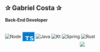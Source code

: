 ## ✰ Gabriel Costa ✰

<strong>Back-End Developer</strong>
<div style="display: inline_block"><br>
  <img align="center" alt="Node" height="30" width="40" src="https://cdn.jsdelivr.net/gh/devicons/devicon/icons/nodejs/nodejs-original.svg">
  <img align="center" alt="Type" height="30" width="40" src="https://raw.githubusercontent.com/devicons/devicon/master/icons/typescript/typescript-plain.svg">
  <img align="center" alt="Java" height="30" width="40" src="https://cdn.jsdelivr.net/gh/devicons/devicon/icons/java/java-original.svg">
  <img align="center" alt="Kt" height="30" width="40" src="https://cdn.jsdelivr.net/gh/devicons/devicon/icons/kotlin/kotlin-plain.svg">
    <img align="center" alt="Spring" height="30" width="40" src="https://cdn.jsdelivr.net/gh/devicons/devicon/icons/spring/spring-original.svg">
  <img align="center" alt="Rust" height="40" width="40" src="https://icons-for-free.com/download-icon-vscode+icons+type+rust-1324451477410103145_0.svg">
</div>
<div align="center" >
  <img align="center" heighr="250" src="https://rustacean.net/assets/rustacean-flat-happy.svg" >
</div>
  
